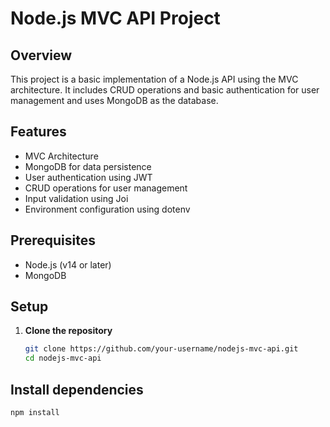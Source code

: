 # Node.js MVC API Project

## Overview

This project is a basic implementation of a Node.js API using the MVC architecture. It includes CRUD operations and basic authentication for user management and uses MongoDB as the database.

## Features

- MVC Architecture
- MongoDB for data persistence
- User authentication using JWT
- CRUD operations for user management
- Input validation using Joi
- Environment configuration using dotenv

## Prerequisites

- Node.js (v14 or later)
- MongoDB

## Setup

1. **Clone the repository**
   ```bash
   git clone https://github.com/your-username/nodejs-mvc-api.git
   cd nodejs-mvc-api
## Install dependencies

``` bash
npm install
```
